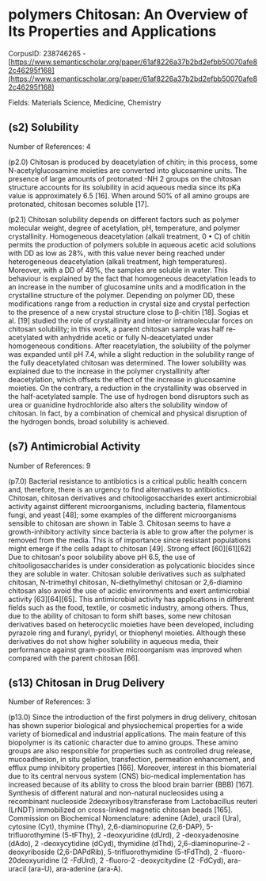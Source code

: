 # polymers Chitosan: An Overview of Its Properties and Applications

CorpusID: 238746265 - [https://www.semanticscholar.org/paper/61af8226a37b2bd2efbb50070afe82c46295f168](https://www.semanticscholar.org/paper/61af8226a37b2bd2efbb50070afe82c46295f168)

Fields: Materials Science, Medicine, Chemistry

## (s2) Solubility
Number of References: 4

(p2.0) Chitosan is produced by deacetylation of chitin; in this process, some N-acetylglucosamine moieties are converted into glucosamine units. The presence of large amounts of protonated -NH 2 groups on the chitosan structure accounts for its solubility in acid aqueous media since its pKa value is approximately 6.5 [16]. When around 50% of all amino groups are protonated, chitosan becomes soluble [17].

(p2.1) Chitosan solubility depends on different factors such as polymer molecular weight, degree of acetylation, pH, temperature, and polymer crystallinity. Homogeneous deacetylation (alkali treatment, 0 • C) of chitin permits the production of polymers soluble in aqueous acetic acid solutions with DD as low as 28%, with this value never being reached under heterogeneous deacetylation (alkali treatment, high temperatures). Moreover, with a DD of 49%, the samples are soluble in water. This behaviour is explained by the fact that homogeneous deacetylation leads to an increase in the number of glucosamine units and a modification in the crystalline structure of the polymer. Depending on polymer DD, these modifications range from a reduction in crystal size and crystal perfection to the presence of a new crystal structure close to β-chitin [18]. Sogias et al. [19] studied the role of crystallinity and inter-or intramolecular forces on chitosan solubility; in this work, a parent chitosan sample was half re-acetylated with anhydride acetic or fully N-deacetylated under homogeneous conditions. After reacetylation, the solubility of the polymer was expanded until pH 7.4, while a slight reduction in the solubility range of the fully deacetylated chitosan was determined. The lower solubility was explained due to the increase in the polymer crystallinity after deacetylation, which offsets the effect of the increase in glucosamine moieties. On the contrary, a reduction in the crystallinity was observed in the half-acetylated sample. The use of hydrogen bond disruptors such as urea or guanidine hydrochloride also alters the solubility window of chitosan. In fact, by a combination of chemical and physical disruption of the hydrogen bonds, broad solubility is achieved.
## (s7) Antimicrobial Activity
Number of References: 9

(p7.0) Bacterial resistance to antibiotics is a critical public health concern and, therefore, there is an urgency to find alternatives to antibiotics. Chitosan, chitosan derivatives and chitooligosaccharides exert antimicrobial activity against different microorganisms, including bacteria, filamentous fungi, and yeast [48]; some examples of the different microorganisms sensible to chitosan are shown in Table 3. Chitosan seems to have a growth-inhibitory activity since bacteria is able to grow after the polymer is removed from the media. This is of importance since resistant populations might emerge if the cells adapt to chitosan [49]. Strong effect [60][61][62] Due to chitosan's poor solubility above pH 6.5, the use of chitooligosaccharides is under consideration as polycationic biocides since they are soluble in water. Chitosan soluble derivatives such as sulphated chitosan, N-trimethyl chitosan, N-diethylmethyl chitosan or 2,6-diamino chitosan also avoid the use of acidic environments and exert antimicrobial activity [63][64][65]. This antimicrobial activity has applications in different fields such as the food, textile, or cosmetic industry, among others. Thus, due to the ability of chitosan to form shift bases, some new chitosan derivatives based on heterocyclic moieties have been developed, including pyrazole ring and furanyl, pyridyl, or thiophenyl moieties. Although these derivatives do not show higher solubility in aqueous media, their performance against gram-positive microorganism was improved when compared with the parent chitosan [66].
## (s13) Chitosan in Drug Delivery
Number of References: 3

(p13.0) Since the introduction of the first polymers in drug delivery, chitosan has shown superior biological and physiochemical properties for a wide variety of biomedical and industrial applications. The main feature of this biopolymer is its cationic character due to amino groups. These amino groups are also responsible for properties such as controlled drug release, mucoadhesion, in situ gelation, transfection, permeation enhancement, and efflux pump inhibitory properties [166]. Moreover, interest in this biomaterial due to its central nervous system (CNS) bio-medical implementation has increased because of its ability to cross the blood brain barrier (BBB) [167]. Synthesis of different natural and non-natural nucleosides using a recombinant nucleoside 2deoxyribosyltransferase from Lactobacillus reuteri (LrNDT) immobilized on cross-linked magnetic chitosan beads [165]. Commission on Biochemical Nomenclature: adenine (Ade), uracil (Ura), cytosine (Cyt), thymine (Thy), 2,6-diaminopurine (2,6-DAP), 5-trifluorothymine (5-tFThy), 2 -deoxyuridine (dUrd), 2 -deoxyadenosine (dAdo), 2 -deoxycytidine (dCyd), thymidine (dThd), 2,6-diaminopurine-2 -deoxyriboside (2,6-DAPdRib), 5-trifluorothymidine (5-tFdThd), 2 -fluoro-20deoxyuridine (2 -FdUrd), 2 -fluoro-2 -deoxycitydine (2 -FdCyd), ara-uracil (ara-U), ara-adenine (ara-A).
